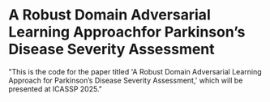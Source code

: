 # A Robust Domain Adversarial Learning Approachfor Parkinson’s Disease Severity Assessment
"This is the code for the paper titled 'A Robust Domain Adversarial Learning Approach
for Parkinson’s Disease Severity Assessment,' which will be presented at ICASSP 2025."

